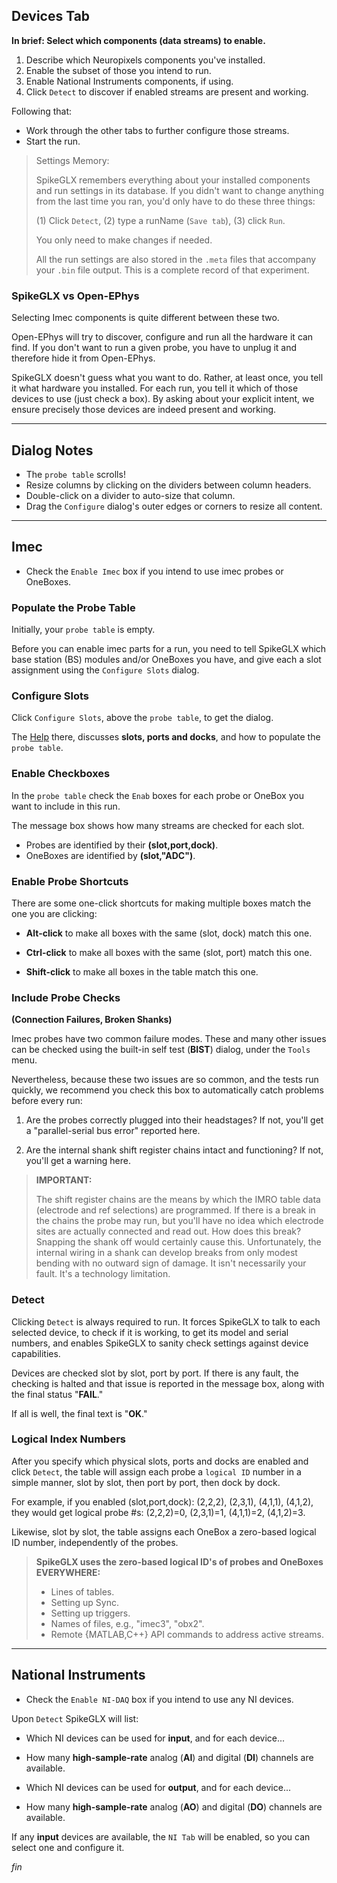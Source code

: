 ## Devices Tab

**In brief: Select which components (data streams) to enable.**

1. Describe which Neuropixels components you've installed.
2. Enable the subset of those you intend to run.
3. Enable National Instruments components, if using.
4. Click `Detect` to discover if enabled streams are present and working.

Following that:

* Work through the other tabs to further configure those streams.
* Start the run.

>Settings Memory:
>
>SpikeGLX remembers everything about your installed components and
run settings in its database. If you didn't want to change anything
from the last time you ran, you'd only have to do these three things:
>
>(1) Click `Detect`, (2) type a runName (`Save tab`), (3) click `Run`.
>
>You only need to make changes if needed.
>
>All the run settings are also stored in the `.meta` files that accompany
your `.bin` file output. This is a complete record of that experiment.

### SpikeGLX vs Open-EPhys

Selecting Imec components is quite different between these two.

Open-EPhys will try to discover, configure and run all the hardware it
can find. If you don't want to run a given probe, you have to unplug it
and therefore hide it from Open-EPhys.

SpikeGLX doesn't guess what you want to do. Rather, at least once, you tell
it what hardware you installed. For each run, you tell it which of those
devices to use (just check a box). By asking about your explicit
intent, we ensure precisely those devices are indeed present and working.

--------

## Dialog Notes

* The `probe table` scrolls!
* Resize columns by clicking on the dividers between column headers.
* Double-click on a divider to auto-size that column.
* Drag the `Configure` dialog's outer edges or corners to resize all content.

--------

## Imec

* Check the `Enable Imec` box if you intend to use imec probes or OneBoxes.

### Populate the Probe Table

Initially, your `probe table` is empty.

Before you can enable imec parts for a run, you need to tell SpikeGLX
which base station (BS) modules and/or OneBoxes you have, and give each
a slot assignment using the `Configure Slots` dialog.

### Configure Slots

Click `Configure Slots`, above the `probe table`, to get the dialog.

The [Help](Slot_Help.html) there, discusses **slots, ports and docks**, and
how to populate the `probe table`.

### Enable Checkboxes

In the `probe table` check the `Enab` boxes for each probe or OneBox you
want to include in this run.

The message box shows how many streams are checked for each slot.

* Probes are identified by their **(slot,port,dock)**.
* OneBoxes are identified by **(slot,"ADC")**.

### Enable Probe Shortcuts

There are some one-click shortcuts for making multiple boxes match the
one you are clicking:

* **Alt-click** to make all boxes with the same (slot, dock) match this one.

* **Ctrl-click** to make all boxes with the same (slot, port) match this one.

* **Shift-click** to make all boxes in the table match this one.

### Include Probe Checks

**(Connection Failures, Broken Shanks)**

Imec probes have two common failure modes. These and many other issues
can be checked using the built-in self test (**BIST**) dialog, under the
`Tools` menu.

Nevertheless, because these two issues are so common, and the tests run
quickly, we recommend you check this box to automatically catch problems
before every run:

1. Are the probes correctly plugged into their headstages? If not, you'll
get a "parallel-serial bus error" reported here.

2. Are the internal shank shift register chains intact and functioning? If
not, you'll get a warning here.

>**IMPORTANT:**
>
>The shift register chains are the means by which the IMRO table data
(electrode and ref selections) are programmed. If there is a break in the
chains the probe may run, but you'll have no idea which electrode sites are
actually connected and read out. How does this break? Snapping the shank
off would certainly cause this. Unfortunately, the internal wiring in a
shank can develop breaks from only modest bending with no outward sign
of damage. It isn't necessarily your fault. It's a technology limitation.

### Detect

Clicking `Detect` is always required to run. It forces SpikeGLX to talk
to each selected device, to check if it is working, to get its model and
serial numbers, and enables SpikeGLX to sanity check settings against device
capabilities.

Devices are checked slot by slot, port by port. If there is any fault,
the checking is halted and that issue is reported in the message box,
along with the final status "**FAIL**."

If all is well, the final text is "**OK**."

### Logical Index Numbers

After you specify which physical slots, ports and docks are enabled and
click `Detect`, the table will assign each probe a `logical ID` number
in a simple manner, slot by slot, then port by port, then dock by dock.

For example, if you enabled (slot,port,dock): (2,2,2), (2,3,1), (4,1,1),
(4,1,2), they would get logical probe #s: (2,2,2)=0, (2,3,1)=1, (4,1,1)=2,
(4,1,2)=3.

Likewise, slot by slot, the table assigns each OneBox a zero-based
logical ID number, independently of the probes.

>**SpikeGLX uses the zero-based logical ID's of probes and OneBoxes
EVERYWHERE:**
>
>* Lines of tables.
>* Setting up Sync.
>* Setting up triggers.
>* Names of files, e.g., "imec3", "obx2".
>* Remote {MATLAB,C++} API commands to address active streams.

--------

## National Instruments

* Check the `Enable NI-DAQ` box if you intend to use any NI devices.

Upon `Detect` SpikeGLX will list:

- Which NI devices can be used for **input**, and for each device...
- How many **high-sample-rate** analog (**AI**) and digital (**DI**) channels
are available.

- Which NI devices can be used for **output**, and for each device...
- How many **high-sample-rate** analog (**AO**) and digital (**DO**) channels
are available.

If any **input** devices are available, the `NI Tab` will be enabled, so you
can select one and configure it.


_fin_

